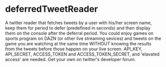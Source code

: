 # deferredTweetReader
A twitter reader that fetches tweets by a user with his/her screen name,  keep them for period to defer (predefined in seconds) and then display them on the console after the deferral period. 
You could enjoy games on sports program on DAZN (or other live streaming sevices) and tweets on the game you are watching at the same time WITHOUT knowing the results from the tweets before those happen on your live screen.
API_KEY, API_SECRET, ACCESS_TOKEN and ACCESS_TOKEN_SECRET, and 'elavated access' are needed. Get your own on twitter's developer forum. 

